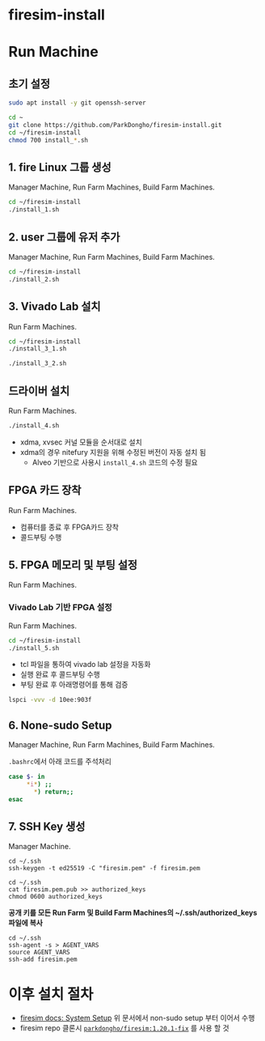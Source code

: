 # firesim-install

# Run Machine

## 초기 설정

```bash
sudo apt install -y git openssh-server
```

```bash
cd ~
git clone https://github.com/ParkDongho/firesim-install.git
cd ~/firesim-install
chmod 700 install_*.sh
```

## 1. fire Linux 그룹 생성 

Manager Machine, Run Farm Machines, Build Farm Machines.

```bash
cd ~/firesim-install
./install_1.sh
```

## 2. user 그룹에 유저 추가

Manager Machine, Run Farm Machines, Build Farm Machines.

```bash
cd ~/firesim-install
./install_2.sh
```

## 3. Vivado Lab 설치

Run Farm Machines.

```bash
cd ~/firesim-install
./install_3_1.sh
```

```bash
./install_3_2.sh
```

## 드라이버 설치

Run Farm Machines.

```bash
./install_4.sh
```

- xdma, xvsec 커널 모듈을 순서대로 설치
- xdma의 경우 nitefury 지원을 위해 수정된 버전이 자동 설치 됨
  - Alveo 기반으로 사용시 `install_4.sh` 코드의 수정 필요


## FPGA 카드 장착

Run Farm Machines.

- 컴퓨터를 종료 후 FPGA카드 장착
- 콜드부팅 수행


## 5. FPGA 메모리 및 부팅 설정

Run Farm Machines.

### Vivado Lab 기반 FPGA 설정

Run Farm Machines.

```bash
cd ~/firesim-install
./install_5.sh
```

- tcl 파일을 통하여 vivado lab 설정을 자동화
- 실행 완료 후 콜드부팅 수행
- 부팅 완료 후 아래명령어를 통해 검증

```bash
lspci -vvv -d 10ee:903f
```

## 6. None-sudo Setup

Manager Machine, Run Farm Machines, Build Farm Machines.

`.bashrc`에서 아래 코드를 주석처리

```bash
case $- in
     *i*) ;;
       *) return;;
esac
```

## 7. SSH Key 생성

Manager Machine.

```
cd ~/.ssh
ssh-keygen -t ed25519 -C "firesim.pem" -f firesim.pem
```

```
cd ~/.ssh
cat firesim.pem.pub >> authorized_keys
chmod 0600 authorized_keys
```

**공개 키를 모든 Run Farm 및 Build Farm Machines의 ~/.ssh/authorized_keys 파일에 복사**

```
cd ~/.ssh
ssh-agent -s > AGENT_VARS
source AGENT_VARS
ssh-add firesim.pem
```


# 이후 설치 절차
- [firesim docs: System Setup](https://docs.fires.im/en/1.20.1/Getting-Started-Guides/On-Premises-FPGA-Getting-Started/Initial-Setup/RHS-Research-Nitefury-II.html#system-setup) 위 문서에서 non-sudo setup 부터 이어서 수행
- firesim repo 클론시 [`parkdongho/firesim:1.20.1-fix`](https://github.com/ParkDongho/firesim/tree/1.20.1-fix) 를 사용 할 것
